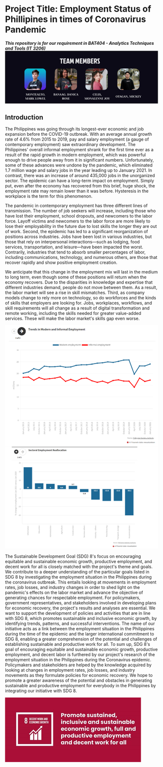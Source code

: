 # Project Title: Employment Status of Phillipines in times of Coronavirus Pandemic
***This repository is for our requirement in BAT404 - Analytics Techniques and Tools (IT 3206)***
![Team Members](images/team_members.png)

## Introduction

The Philippines was going through its longest-ever economic and job expansion before the COVID-19 outbreak. With an average annual growth rate of 4.6% from 2015 to 2019, pay and salary employment (a gauge of contemporary employment) saw extraordinary development. The Philippines' overall informal employment shrank for the first time ever as a result of the rapid growth in modern employment, which was powerful enough to drive people away from it in significant numbers. Unfortunately, some of these advances were undone by the pandemic, which eliminated 1.7 million wage and salary jobs in the year leading up to January 2021. In contrast, there was an increase of around 435,000 jobs in the unorganized sector. The epidemic can have a long-term impact on employment. Simply put, even after the economy has recovered from this brief, huge shock, the employment rate may remain lower than it was before. Hysteresis in the workplace is the term for this phenomenon.

The pandemic in contemporary employment has three different lines of transmission. The number of job seekers will increase, including those who have lost their employment, school dropouts, and newcomers to the labor force. Layoff victims and newcomers to the labor force are more likely to lose their employability in the future due to lost skills the longer they are out of work. Second, the epidemic has led to a significant reorganization of positions across industries. Jobs have been lost in various industries, but those that rely on interpersonal interactions—such as lodging, food services, transportation, and leisure—have been impacted the worst. Contrarily, industries that tend to absorb smaller percentages of labor, including communications, technology, and numerous others, are those that recover rapidly and show positive employment creation.

We anticipate that this change in the employment mix will last in the medium to long term, even though some of these positions will return when the economy recovers. Due to the disparities in knowledge and expertise that different industries demand, people do not move between them. As a result, the labor market will see a rise in skill mismatches.
Third, as company models change to rely more on technology, so do workforces and the kinds of skills that employers are looking for. Jobs, workplaces, workflows, and skill requirements will all change as a result of digital transformation and remote working, including the skills needed for greater value-added services. These will make the labor market's skills gap even worse.

![intro_1](images/intro-1.png)
![intro_2](images/intro-2.png)

The Sustainable Development Goal (SDG) 8's focus on encouraging equitable and sustainable economic growth, productive employment, and decent work for all is closely matched with the project's theme and goals. We contribute to a deeper understanding of the particular goals listed in SDG 8 by investigating the employment situation in the Philippines during the coronavirus outbreak. This entails looking at movements in employment rates, job losses, and industry changes in order to shed light on the pandemic's effects on the labor market and advance the objective of generating chances for respectable employment. For policymakers, government representatives, and stakeholders involved in developing plans for economic recovery, the project's results and analyses are essential. We want to support the development of policies and activities that are in line with SDG 8, which promotes sustainable and inclusive economic growth, by identifying trends, patterns, and successful interventions. The name of our initiative acts as a link between the employment situation in the Philippines during the time of the epidemic and the larger international commitment to SDG 8, enabling a greater comprehension of the potential and challenges of establishing sustainable and productive work for all.
To sum up, SDG 8's goal of encouraging equitable and sustainable economic growth, productive employment, and decent labor is furthered by our project's research of the employment situation in the Philippines during the Coronavirus epidemic. Policymakers and stakeholders are helped by the knowledge acquired by looking at changes in employment rates, job losses, and industry movements as they formulate policies for economic recovery. We hope to promote a greater awareness of the potential and obstacles in generating sustainable and productive employment for everybody in the Philippines by integrating our initiative with SDG 8.

![SDG8](images/sdg_8.jpg)
